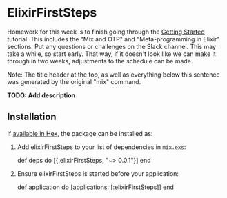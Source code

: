 # ElixirFirstSteps

Homework for this week is to finish going through the [Getting
Started](http://elixir-lang.org/getting-started/introduction.html) tutorial.
This includes the "Mix and OTP" and "Meta-programming in Elixir" sections. Put
any questions or challenges on the Slack channel. This may take a while, so
start early. That way, if it doesn't look like we can make it through in two
weeks, adjustments to the schedule can be made.

Note: The title header at the top, as well as everything below this sentence was
generated by the original "mix" command.

**TODO: Add description**

## Installation

If [available in Hex](https://hex.pm/docs/publish), the package can be installed as:

  1. Add elixirFirstSteps to your list of dependencies in `mix.exs`:

        def deps do
          [{:elixirFirstSteps, "~> 0.0.1"}]
        end

  2. Ensure elixirFirstSteps is started before your application:

        def application do
          [applications: [:elixirFirstSteps]]
        end

